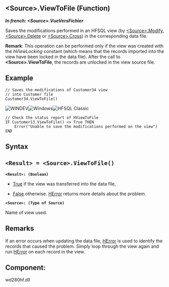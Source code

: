 


## &lt;Source&gt;.ViewToFile (Function)

***In french: &lt;Source&gt;.VueVersFichier***



<a name="XUse"></a>
<a name="Use"></a>
<a name="description"></a>
Saves the modifications performed in an HFSQL view (by [&lt;Source&gt;.Modify](../WDLang4/1000025038.md), [&lt;Source&gt;.Delete](../WDLang4/1000025071.md) or [&lt;Source&gt;.Cross](../WDLang4/1000025051.md)) in the corresponding data file.

**Remark**: This operation can be performed only if the view was created with the *hViewLocking* constant (which means that the records imported into the view have been locked in the data file). After the call to **&lt;Source&gt;.ViewToFile**, the records are unlocked in the view source file.

<a name="Example1"></a>
<a name="sample_code"></a>

## Example


```wl
// Saves the modifications of Customer34 view
// into Customer file
Customer34.ViewToFile()
```


<a name="Example2"></a>
![WINDEV](https://doc.pcsoft.fr/ext/images/us/WD.png)![Windows](https://doc.pcsoft.fr/ext/images/us/WINDOWS.png)![HFSQL Classic](https://doc.pcsoft.fr/ext/images/us/HF.png) 
```wl
// Check the status report of HViewToFile
IF Customer13.ViewToFile() <> True THEN
	Error("Unable to save the modifications performed on the view")
END
```

<a name="XSYNTAX"></a>
<a name="SYNTAX1"></a>

## Syntax

`<Result> = <Source>.ViewToFile()`
---

**`<Result>: (Boolean)`**



- <u><u><u><u>True</u></u></u></u> if the view was transferred into the data file,

- <u><u><u><u>False</u></u></u></u> otherwise. [HError](../WDLang4/3044088.md) returns more details about the problem.




**`<Source>: (Type of Source)`**

Name of view used.   



<a name="NOTE0"></a>
<a name="NOTE0_1"></a>

## Remarks
If an error occurs when updating the data file, [HError](../WDLang4/3044088.md) is used to identify the records that caused the problem. Simply loop through the view again and run [HError](../WDLang4/3044088.md) on each record in the view.

<a name="XComponent"></a>

## Component:
wd280hf.dll
